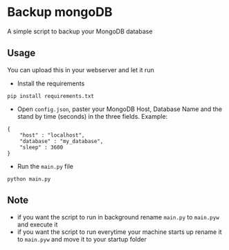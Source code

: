 # Backup mongoDB
A simple script to backup your MongoDB database

## Usage
You can upload this in your webserver and let it run
* Install the requirements
```
pip install requirements.txt
```
* Open `config.json`, paster your MongoDB Host, Database Name and the stand by time (seconds) in the three fields.
Example:
```
{
    "host" : "localhost",
    "database" : "my_database",
    "sleep" : 3600
}
```
* Run the `main.py` file
```
python main.py
```

## Note
* if you want the script to run in background rename `main.py` to `main.pyw` and execute it
* if you want the script to run everytime your machine starts up rename it to `main.pyw` and move it to your startup folder
